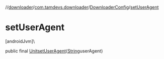 //[downloader](../../../index.md)/[com.tamdevs.downloader](../index.md)/[DownloaderConfig](index.md)/[setUserAgent](set-user-agent.md)

# setUserAgent

[androidJvm]\

public final [Unit](https://kotlinlang.org/api/latest/jvm/stdlib/kotlin/-unit/index.html)[setUserAgent](set-user-agent.md)([String](https://developer.android.com/reference/kotlin/java/lang/String.html)userAgent)
